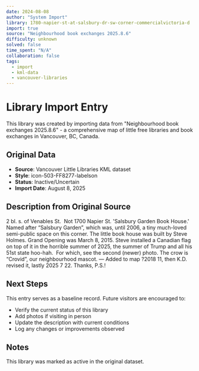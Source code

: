 ```yaml
---
date: 2024-08-08
author: "System Import"
library: 1780-napier-st-at-salsbury-dr-sw-corner-commercialvictoria-d
import: true
source: "Neighbourhood book exchanges 2025.8.6"
difficulty: unknown
solved: false
time_spent: "N/A"
collaboration: false
tags:
  - import
  - kml-data
  - vancouver-libraries
---
```


# Library Import Entry

This library was created by importing data from "Neighbourhood book exchanges 2025.8.6" - a comprehensive map of little free libraries and book exchanges in Vancouver, BC, Canada.

## Original Data

- **Source**: Vancouver Little Libraries KML dataset
- **Style**: icon-503-FF8277-labelson
- **Status**: Inactive/Uncertain
- **Import Date**: August 8, 2025

## Description from Original Source

2 bl. s. of Venables St.  Not 1700 Napier St.
'Salsbury Garden Book House.'  Named after “Salsbury Garden”, which was, until 2006, a tiny much-loved semi-public space on this corner.
 The little book house was built by Steve Holmes.
 Grand Opening was March 8, 2015. 
Steve installed a Canadian flag on top of it in the horrible summer of 2025, the summer of Trump and all his 51st state hoo-hah.  
For which, see the second (newer) photo.
The crow is “Crovid”, our neighbourhood mascot. 
— Added to map ?2018 11, then K.D. revised it, lastly 2025 7 22. Thanks, P.S.!



## Next Steps

This entry serves as a baseline record. Future visitors are encouraged to:
- Verify the current status of this library
- Add photos if visiting in person
- Update the description with current conditions
- Log any changes or improvements observed

## Notes

This library was marked as active in the original dataset.
